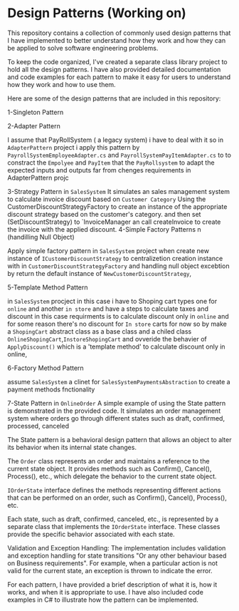 # Design Patterns (Working on)
This repository contains a collection of commonly used design patterns that I have implemented to better understand how they work and how they can be applied to solve software engineering problems.

To keep the code organized, I've created a separate class library project to hold all the design patterns. I have also provided detailed documentation and code examples for each pattern to make it easy for users to understand how they work and how to use them.

Here are some of the design patterns that are included in this repository:

1-Singleton Pattern
                          
                          
2-Adapter Pattern      

I assume that PayRollSystem ( a legacy system) i have to deal with it so in `AdapterPattern` project i apply this pattern by `PayrollSystemEmployeeAdapter.cs` and `PayrollSystemPayItemAdapter.cs` to to constract the `Empolyee` and `PayItem` that the `PayRollsystem` to adapt the expected inputs and outputs
far from chenges requirements in AdapterPattern projc
          
3-Strategy Pattern
in `SalesSystem` It simulates an sales management system to calculate invoice discount based on `Customer Category` 
Using the CustomerDiscountStrategyFactory to create an instance of the appropriate discount strategy based on the customer's category. and then set (SetDiscountStrategy) to `InvoiceManager an call createInvoice to create the invoice with the applied discount.
4-Simple Factory Patterns n (handilling Null Object)

 Apply simple factory pattern in `SalesSystem` project when create new instance of `ICustomerDiscountStrategy` to centralizetion creation instance with in `CustomerDiscountStrategyFactory` and handling null object excebtion  by return the default instance of `NewCustomerDiscountStrategy`,

5-Template Method Pattern 

in `SalesSystem` procject
    in this case i have to Shoping cart types one for `online` and another `in store` and have a steps to calculate taxes and discount in this case requirments is to calculate discount only in `online` and for some reason there's no discount for `In store` carts for now so by make a `ShopingCart` abstract class as a base class and a chiled class `OnlineShopingCart`,`InstoreShopingCart` 
and ovveride the behavier of `ApplyDiscount()` which is a 'template method' to calculate discount only in online,

6-Factory Method Pattern

assume `SalesSystem` a clinet for `SalesSystemPaymentsAbstraction` to create a payment methods fnctionality  


7-State Pattern
in `OnlineOrder` A simple example of using the State pattern is demonstrated in the provided code. It simulates an order management system where orders go through different states such as draft, confirmed, processed, canceled

The State pattern is a behavioral design pattern that allows an object to alter its behavior when its internal state changes. 

The `Order` class represents an order and maintains a reference to the current state object. It provides methods such as Confirm(), Cancel(), Process(), etc., which delegate the behavior to the current state object.

`IOrderState` interface defines the methods representing different actions that can be performed on an order, such as Confirm(), Cancel(), Process(), etc.

Each state, such as draft, confirmed, canceled, etc., is represented by a separate class that implements the `IOrderState` interface. These classes provide the specific behavior associated with each state. 

Validation and Exception Handling: The implementation includes validation and exception handling for state transitions "Or any other behaviour based on Business requirements". For example, when a particular action is not valid for the current state, an exception is thrown to indicate the error.


For each pattern, I have provided a brief description of what it is, how it works, and when it is appropriate to use. I have also included code examples in C# to illustrate how the pattern can be implemented.
